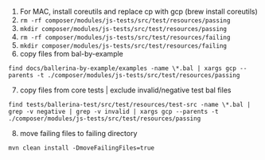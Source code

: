 1. For MAC, install coreutils and replace cp with gcp (brew install coreutils)
2. `rm -rf composer/modules/js-tests/src/test/resources/passing`
3. `mkdir composer/modules/js-tests/src/test/resources/passing`
4. `rm -rf composer/modules/js-tests/src/test/resources/failing`
5. `mkdir composer/modules/js-tests/src/test/resources/failing`
6. copy files from bal-by-example

`find docs/ballerina-by-example/examples -name \*.bal | xargs gcp --parents -t ./composer/modules/js-tests/src/test/resources/passing`

7. copy files from core tests | exclude invalid/negative test bal files

`find tests/ballerina-test/src/test/resources/test-src -name \*.bal | grep -v negative | grep -v invalid | xargs gcp --parents -t ./composer/modules/js-tests/src/test/resources/passing`

8. move failing files to failing directory

`mvn clean install -DmoveFailingFiles=true`
